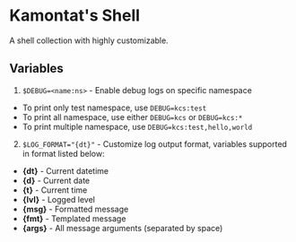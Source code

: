 # Kamontat's Shell

A shell collection with highly customizable.

## Variables

1. `$DEBUG=<name:ns>` - Enable debug logs on specific namespace
  - To print only test namespace, use `DEBUG=kcs:test`
  - To print all namespace, use either `DEBUG=kcs` or `DEBUG=kcs:*`
  - To print multiple namespace, use `DEBUG=kcs:test,hello,world`
2. `$LOG_FORMAT="{dt}"` - Customize log output format, variables supported in format listed below:
  - **{dt}** - Current datetime
  - **{d}** - Current date
  - **{t}** - Current time
  - **{lvl}** - Logged level
  - **{msg}** - Formatted message
  - **{fmt}** - Templated message
  - **{args}** - All message arguments (separated by space)
